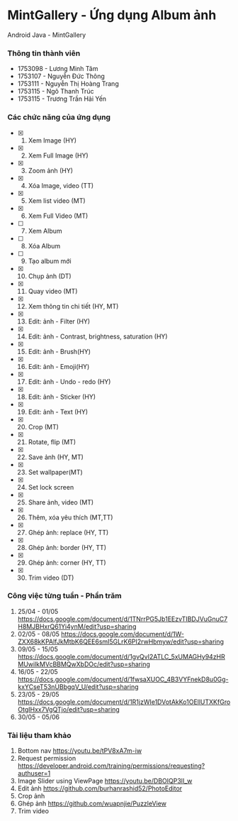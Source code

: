 # MintGallery - Ứng dụng Album ảnh
Android Java - MintGallery

### Thông tin thành viên
 - 1753098 - Lương Minh Tâm
 - 1753107 - Nguyễn Đức Thông
 - 1753111 - Nguyễn Thị Hoàng Trang
 - 1753115 - Ngô Thanh Trúc
 - 1753115 - Trương Trần Hải Yến

### Các chức năng của ứng dụng
- [X] 1. Xem Image (HY)
- [X] 2. Xem Full Image (HY)
- [X] 3. Zoom ảnh (HY)
- [X] 4. Xóa Image, video (TT)
- [X] 5. Xem list video (MT)
- [X] 6. Xem Full Video (MT)
- [ ] 7. Xem Album
- [ ] 8. Xóa Album
- [ ] 9. Tạo album mới
- [X] 10. Chụp ảnh (DT)
- [X] 11. Quay video (MT)
- [X] 12. Xem thông tin chi tiết (HY, MT)
- [X] 13. Edit: ảnh - Filter (HY)
- [X] 14. Edit: ảnh - Contrast, brightness, saturation (HY)
- [X] 15. Edit: ảnh - Brush(HY)
- [X] 16. Edit: ảnh - Emoji(HY)
- [X] 17. Edit: ảnh - Undo - redo (HY)
- [X] 18. Edit: ảnh - Sticker (HY)
- [X] 19. Edit: ảnh - Text (HY)
- [X] 20. Crop (MT)
- [X] 21. Rotate, flip (MT)
- [X] 22. Save ảnh (HY, MT)
- [X] 23. Set wallpaper(MT)
- [X] 24. Set lock screen
- [X] 25. Share ảnh, video (MT)
- [X] 26. Thêm, xóa yêu thích (MT,TT)
- [X] 27. Ghép ảnh: replace (HY, TT)
- [X] 28. Ghép ảnh: border (HY, TT)
- [X] 29. Ghép ảnh: corner (HY, TT)
- [X] 30. Trim video (DT)
### Công việc từng tuần - Phần trăm
 1. 25/04 - 01/05 https://docs.google.com/document/d/1TNrrPG5Jb1EEzvTIBDJVuGnuC7H8MJBHxrQ61Yi4ynM/edit?usp=sharing
 2. 02/05 - 08/05 https://docs.google.com/document/d/1W-ZXX68kKPAlfJkMtbK6QEE6smI5GLrK6PI2rwHbmyw/edit?usp=sharing
 3. 09/05 - 15/05 https://docs.google.com/document/d/1gvQvI2ATLC_5xUMAGHy94zHRMUwilkMVcBBMQwXbDOc/edit?usp=sharing
 4. 16/05 - 22/05 https://docs.google.com/document/d/1fwsaXUOC_4B3VYFnekD8u0Gg-kxYCseT53nUBbgqV_U/edit?usp=sharing
 5. 23/05 - 29/05 https://docs.google.com/document/d/1R1jzWIe1DVotAkKo1OEllUTXKfGroOtgIHxx7VgQTjo/edit?usp=sharing
 6. 30/05 - 05/06
### Tài liệu tham khảo
 1. Bottom nav https://youtu.be/tPV8xA7m-iw 
 2. Request permission https://developer.android.com/training/permissions/requesting?authuser=1
 3. Image Slider using ViewPage https://youtu.be/DBOIQP3lI_w
 4. Edit ảnh https://github.com/burhanrashid52/PhotoEditor
 5. Crop ảnh
 6. Ghép ảnh https://github.com/wuapnjie/PuzzleView
 7. Trim video 
 
